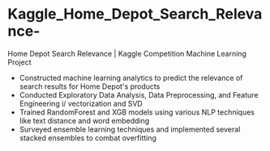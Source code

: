 # Kaggle_Home_Depot_Search_Relevance-
Home Depot Search Relevance | Kaggle Competition Machine Learning Project
- Constructed machine learning analytics to predict the relevance of search results for Home Depot's products
- Conducted Exploratory Data Analysis, Data Preprocessing, and Feature Engineering i/ vectorization and SVD
- Trained RandomForest and XGB models using various NLP techniques like text distance and word embedding
- Surveyed ensemble learning techniques and implemented several stacked ensembles to combat overfitting
